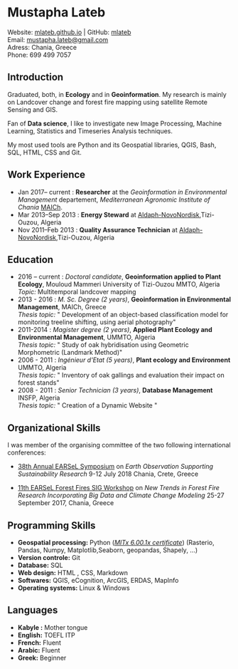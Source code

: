 Mustapha Lateb
==============

Website: [mlateb.github.io][] | GitHub: [mlateb][]   
Email: <mustapha.lateb@gmail.com>  
Adress: Chania, Greece    
Phone: 699 499 7057   

Introduction
------------   
   
Graduated, both, in **Ecology** and in **Geoinformation**. My research is mainly on Landcover change and forest fire mapping using satellite Remote Sensing and GIS.    
  
Fan of **Data science**, I like to investigate new Image Processing, Machine Learning, Statistics and Timeseries Analysis techniques.  
   
My most used tools are Python and its Geospatial libraries, QGIS, Bash, SQL, HTML, CSS and Git.     
   
Work Experience  
---------------   
   
* Jan 2017– current : **Researcher** at the *Geoinformation in Environmental Management* departement, *Mediterranean Agronomic Institute of Chania* [MAICh][].   
* Mar 2013–Sep 2013 : **Energy Steward** at [Aldaph-NovoNordisk][],Tizi-Ouzou, Algeria   
* Nov 2011–Feb 2013 : **Quality Assurance Technician** at [Aldaph-NovoNordisk][],Tizi-Ouzou, Algeria    

Education
---------   
   
* 2016 – current : *Doctoral candidate*, **Geoinformation applied to Plant Ecology**, Mouloud Mammeri University of Tizi-Ouzou MMTO, Algeria    
*Topic:* Multitemporal landcover mapping   
* 2013 - 2016 : *M. Sc. Degree (2 years)*, **Geoinformation in Environmental Management**, MAICh, Greece    
*Thesis topic:* " Development of an object-based classification model for monitoring treeline shifting, using aerial photography"   
* 2011-2014 : *Magister degree (2 years)*, **Applied Plant Ecology and Environmental Management**, UMMTO, Algeria    
*Thesis topic:* " Study of oak hybridisation using Geometric Morphometric (Landmark Method)"   
* 2006 - 2011 : *Ingénieur d'Etat (5 years)*, **Plant ecology and Environment** UMMTO, Algeria   
*Thesis topic:* " Inventory of  oak gallings and evaluation their impact on forest stands"   
* 2008 - 2011 : *Senior Technician (3 years)*, **Database Management** INSFP, Algeria   
*Thesis topic:* "  Creation of a Dynamic Website "   
   
Organizational Skills
---------------------   
   
I was member of the organising committee of the two following international conferences:    
    
* [38th Annual EARSeL Symposium][] on *Earth Observation Supporting Sustainability Research* 9-12 July 2018 Chania, Crete, Greece   
  
* [11th EARSeL Forest Fires SIG Workshop][] on *New Trends in Forest Fire Research Incorporating Big Data and Climate Change Modeling* 25-27 September 2017, Chania, Greece   
      
Programming Skills
------------------   
   
* **Geospatial processing:** Python ([*MITx 6.00.1x certificate*][]) (Rasterio, Pandas, Numpy, Matplotlib,Seaborn, geopandas, Shapely, …)
* **Version controle:** Git 
* **Database:** SQL
* **Web design:** HTML , CSS, Markdown 
* **Softwares:** QGIS, eCognition,  ArcGIS, ERDAS, MapInfo
* **Operating systems:** Linux & Windows   
   
Languages
---------   
    
* **Kabyle :** Mother tongue
* **English:** TOEFL ITP
* **French:** Fluent 
* **Arabic:**  Fluent
* **Greek:** Beginner     


[mlateb.github.io]:https://mlateb.github.io 
[mlateb]:https://github.com/mlateb
[MustaphaLateb]:https://twitter.com/MustaphaLateb
[MAICh]:https://www.iamc.ciheam.org/ 
[Aldaph-NovoNordisk]:http://www.novonordisk.dz/about-novo-nordisk/novo-nordisk-algeria.html
[38th Annual EARSeL Symposium]:http://symposium.earsel.org/38th-symposium-Chania   
[11th EARSeL Forest Fires SIG Workshop]:http://ffsig2017.maich.gr/en/   

[*MITx 6.00.1x certificate*]:https://courses.edx.org/certificates/4356b753befc4825afcaf5649f4be6ad